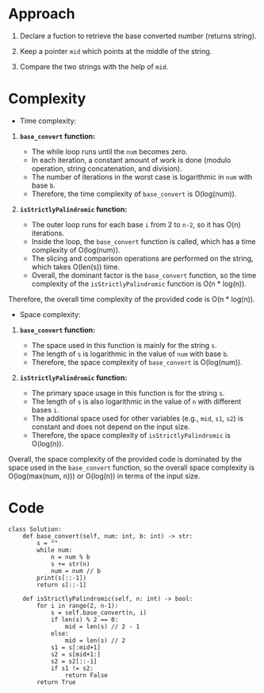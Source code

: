 # Approach
<!-- Describe your approach to solving the problem. -->
1. Declare a fuction to retrieve the base converted number (returns string).

2. Keep a pointer ```mid``` which points at the middle of the string.

3. Compare the two strings with the help of ```mid```.

# Complexity

- Time complexity:
<!-- Add your time complexity here, e.g. $$O(n)$$ -->
1. **`base_convert` function:**
   - The while loop runs until the `num` becomes zero.
   - In each iteration, a constant amount of work is done (modulo operation, string concatenation, and division).
   - The number of iterations in the worst case is logarithmic in `num` with base `b`.
   - Therefore, the time complexity of `base_convert` is O(log(num)).

2. **`isStrictlyPalindromic` function:**
   - The outer loop runs for each base `i` from 2 to `n-2`, so it has O(n) iterations.
   - Inside the loop, the `base_convert` function is called, which has a time complexity of O(log(num)).
   - The slicing and comparison operations are performed on the string, which takes O(len(s)) time.
   - Overall, the dominant factor is the `base_convert` function, so the time complexity of the `isStrictlyPalindromic` function is O(n * log(n)).

Therefore, the overall time complexity of the provided code is O(n * log(n)).

- Space complexity:
<!-- Add your space complexity here, e.g. $$O(n)$$ -->
1. **`base_convert` function:**
   - The space used in this function is mainly for the string `s`.
   - The length of `s` is logarithmic in the value of `num` with base `b`.
   - Therefore, the space complexity of `base_convert` is O(log(num)).

2. **`isStrictlyPalindromic` function:**
   - The primary space usage in this function is for the string `s`.
   - The length of `s` is also logarithmic in the value of `n` with different bases `i`.
   - The additional space used for other variables (e.g., `mid`, `s1`, `s2`) is constant and does not depend on the input size.
   - Therefore, the space complexity of `isStrictlyPalindromic` is O(log(n)).

Overall, the space complexity of the provided code is dominated by the space used in the `base_convert` function, so the overall space complexity is O(log(max(num, n))) or O(log(n)) in terms of the input size.

# Code

```
class Solution:
    def base_convert(self, num: int, b: int) -> str:
        s = ""
        while num:
            n = num % b
            s += str(n)
            num = num // b
        print(s[::-1])
        return s[::-1]

    def isStrictlyPalindromic(self, n: int) -> bool:
        for i in range(2, n-1):
            s = self.base_convert(n, i)
            if len(s) % 2 == 0:
                mid = len(s) // 2 - 1
            else:
                mid = len(s) // 2
            s1 = s[:mid+1]
            s2 = s[mid+1:]
            s2 = s2[::-1]
            if s1 != s2:
                return False
        return True

```

